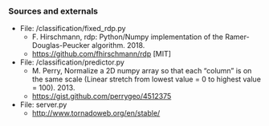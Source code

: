 ### Sources and externals

- File: /classification/fixed_rdp.py
	- F. Hirschmann, rdp: Python/Numpy implementation of the Ramer-Douglas-Peucker algorithm. 2018.
	- https://github.com/fhirschmann/rdp [MIT]
- File: /classification/predictor.py
	- M. Perry, Normalize a 2D numpy array so that each “column” is on the same scale (Linear stretch from lowest value = 0 to highest value = 100). 2013.
	- https://gist.github.com/perrygeo/4512375
- File: server.py
	- http://www.tornadoweb.org/en/stable/




